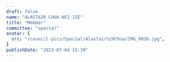 ```yaml
---
draft: false
name: "ALASTAIR CHUA WEI JIE"
title: "Member"
committee: "special"
avatar: {
  src: "/council-pics/Special/Alastair%20Chua/IMG_0036.jpg",
}
publishDate: "2023-07-04 15:39"
---
```

